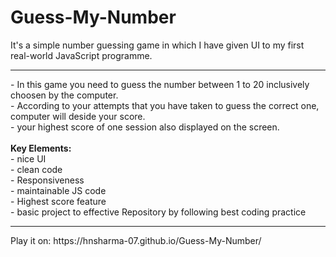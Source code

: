 # Guess-My-Number
It's a simple number guessing game in which I have given UI to my first real-world JavaScript programme.
<hr>
- In this game you need to guess the number between 1 to 20 inclusively choosen by the computer.<br>
- According to your attempts that you have taken to guess the correct one, computer will deside your score.<br>
- your highest score of one session also displayed on the screen.<br>
<br>
<b>Key Elements:</b><br>
- nice UI<br>
- clean code<br>
- Responsiveness<br>
- maintainable JS code<br>
- Highest score feature<br>
- basic project to effective Repository by following best coding practice<br>
<hr>
Play it on: https://hnsharma-07.github.io/Guess-My-Number/
